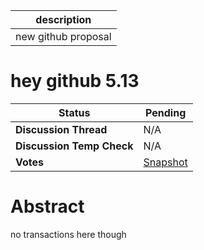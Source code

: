 | description         |
| ------------------- |
| new github proposal |

# hey  github 5.13

  
  | **Status**            | Pending                                                                                                                                      |
  | --------------------- | ------------------------------------------------------------------------------------------------------------------------------------------- |
  | **Discussion Thread** |  N/A                                                                                              |
  | **Discussion Temp Check** |  N/A                                                                                              |
  | **Votes**             | [Snapshot](https://snapshot.org/#/ens.eth/proposal/2)                                                                                                                                     |
  

# Abstract 
 no transactions here though

